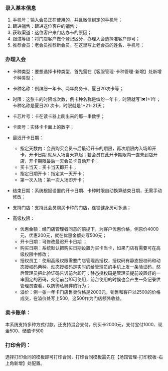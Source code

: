 ### 录入基本信息

1. 手机号：输入会员正在使用的，并且微信绑定的手机号；
2. 跟进销售：跟进这位客户的销售；
3. 获取渠道：这位客户来门店办卡的原因；
4. 跟进等级：将门店客户做个登记区分，办理入会选择准客户即可；
5. 推荐会员：老会员推荐新会员，在这里写上老会员的姓名、手机号；


### 办理入会

- 卡种类型：要想选择卡种类型，首先需在【客服管理-卡种管理-新增】处新增卡种类型；

- 卡种名称：例缤纷一年卡、两年商务卡、夏日20次卡等；

- 时限：这张卡的时限或次数，例卡种名称是缤纷一年卡，时限就写1✖1=1年；卡种名称是夏日20 次卡，时限就是1*21=21天；

- 卡芯片号：卡在读卡器上刷出来的那一串数字；

- 卡面号：实体卡卡面上的数字；

- 最迟开卡日期： 
  - 指定天数内：会员购买会员卡后最迟开卡的期限，再次期限内入场即开卡，开卡日期 就从入场当天算起；若会员在此开卡期限内一直未到店开店，开卡期限最后一天会员卡自动开卡；
  - 买卡当天：买卡当天即开卡；
  - 指定日期开卡：指定某一天开卡；
  - 第一次入场：第一次入场即开卡；

- 结束日期：系统根据设置的开卡日期、卡种时限自动换算结束日期，无需手动修改；

- 支持门店：支持此会员购买卡种的门店，连锁健身房可多选；

- 高级权限：
  - 优惠金额：经门店管理者同意的前提下，为客户优惠价格，例原价4000元，优惠200元，就在优惠金额处写500元；
  - 开卡日期：可修改最迟开卡日期 ；
  - 购买日期：系统默认把购买日期设置为买卡当卡，如果门店有需要可在高级权限中修改；     
  - 授权员工：使用高级权限需要门店管理员授权，授权码有静态授权码和动态授权码两种。动态授权码是实时的给管理员的手机上发一条验证码，然后管理员把此验证码告诉前台即可；静态授权码是管理员提前设置好的一串固定的密码，交给前台即可使用，前台使用的时候也会产生一条记录供管理员查看，以防徇私舞弊的行为；    
  - 溢价：例一张一年卡门店售卖价格是2000元，销售和客户以2500的价格成交，在溢价处写上500，这500作为门店额外收益。

### 卖卡账单：

本系统支持多种方式付款，还支持混合支付，例买卡2000元，支付宝付1000、现金500、储值卡500

### 打印合同：

选择打印合同的模板即可打印合同，打印合同模板需先在【场馆管理-打印模板-右上角新增】处配置。